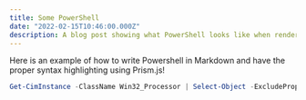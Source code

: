 ```yaml
---
title: Some PowerShell
date: "2022-02-15T10:46:00.000Z"
description: A blog post showing what PowerShell looks like when rendering in Prism.js and Gatsby.
---
```


Here is an example of how to write Powershell in Markdown and have the proper syntax highlighting using Prism.js!

```powershell
Get-CimInstance -ClassName Win32_Processor | Select-Object -ExcludeProperty "CIM*"
```